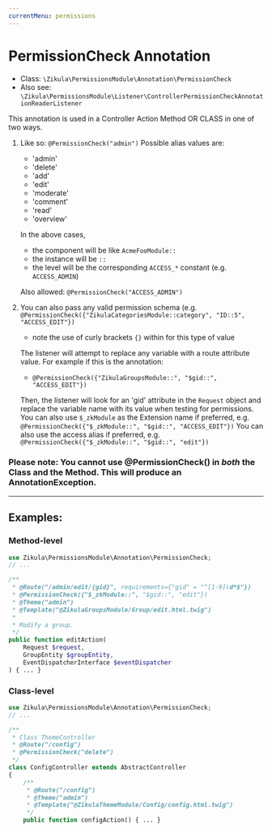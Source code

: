 ```yaml
---
currentMenu: permissions
---
```

# PermissionCheck Annotation

 - Class: `\Zikula\PermissionsModule\Annotation\PermissionCheck`
 - Also see: `\Zikula\PermissionsModule\Listener\ControllerPermissionCheckAnnotationReaderListener`

This annotation is used in a Controller Action Method OR CLASS in one of two ways.
1. Like so: `@PermissionCheck("admin")`
    Possible alias values are:
      - 'admin'
      - 'delete'
      - 'add'
      - 'edit'
      - 'moderate'
      - 'comment'
      - 'read'
      - 'overview'
    
    In the above cases,
      - the component will be like `AcmeFooModule::`
      - the instance will be `::`
      - the level will be the corresponding `ACCESS_*` constant (e.g. `ACCESS_ADMIN`)
    
    Also allowed: `@PermissionCheck("ACCESS_ADMIN")`

2. You can also pass any valid permission schema (e.g. `@PermissionCheck({"ZikulaCategoriesModule::category", "ID::5", "ACCESS_EDIT"})`
    - note the use of curly brackets `{}` within for this type of value
    
    The listener will attempt to replace any variable with a route attribute value. For example if this is the annotation:
      - `@PermissionCheck({"ZikulaGroupsModule::", "$gid::", "ACCESS_EDIT"})`
    
    Then, the listener will look for an 'gid' attribute in the `Request` object and replace the variable name with its value
    when testing for permissions.
    You can also use `$_zkModule` as the Extension name if preferred, e.g. `@PermissionCheck({"$_zkModule::", "$gid::", "ACCESS_EDIT"})`
    You can also use the access alias if preferred, e.g. `@PermissionCheck({"$_zkModule::", "$gid::", "edit"})`

### Please note: You cannot use @PermissionCheck() in *both* the Class and the Method. This will produce an AnnotationException.

---

## Examples:

### Method-level
```php
use Zikula\PermissionsModule\Annotation\PermissionCheck;
// ...

/**
 * @Route("/admin/edit/{gid}", requirements={"gid" = "^[1-9]\d*$"})
 * @PermissionCheck({"$_zkModule::", "$gid::", "edit"})
 * @Theme("admin")
 * @Template("@ZikulaGroupsModule/Group/edit.html.twig")
 *
 * Modify a group.
 */
public function editAction(
    Request $request,
    GroupEntity $groupEntity,
    EventDispatcherInterface $eventDispatcher
) { ... }
```

### Class-level
```php
use Zikula\PermissionsModule\Annotation\PermissionCheck;
// ...

/**
 * Class ThemeController
 * @Route("/config")
 * @PermissionCheck("delete")
 */
class ConfigController extends AbstractController
{
    /**
     * @Route("/config")
     * @Theme("admin")
     * @Template("@ZikulaThemeModule/Config/config.html.twig")
     */
    public function configAction() { ... }
```
